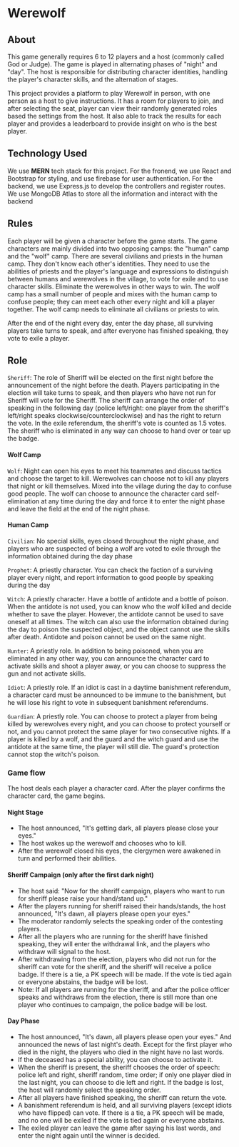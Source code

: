 # Werewolf

## About
This game generally requires 6 to 12 players and a host (commonly called God or Judge). The game is played in alternating phases of "night" and "day". The host is responsible for distributing character identities, handling the player's character skills, and the alternation of stages.

This project provides a platform to play Werewolf in person, with one person as a host to give instructions. It has a room for players to join, and after selecting the seat, player can view their randomly generated roles based the settings from the host. It also able to track the results for each player and provides a leaderboard to provide insight on who is the best player. 

## Technology Used
We use **MERN** tech stack for this project. For the fronend, we use React and Bootstrap for styling, and use firebase for user authentication. For the backend, we use Express.js to develop the controllers and register routes. We use MongoDB Atlas to store all the information and interact with the backend

## Rules
Each player will be given a character before the game starts. The game characters are mainly divided into two opposing camps: the "human" camp and the "wolf" camp. There are several civilians and priests in the human camp. They don't know each other's identities. They need to use the abilities of priests and the player's language and expressions to distinguish between humans and werewolves in the village, to vote for exile and to use character skills. Eliminate the werewolves in other ways to win. The wolf camp has a small number of people and mixes with the human camp to confuse people; they can meet each other every night and kill a player together. The wolf camp needs to eliminate all civilians or priests to win.

After the end of the night every day, enter the day phase, all surviving players take turns to speak, and after everyone has finished speaking, they vote to exile a player.

## Role
`Sheriff`:
The role of Sheriff will be elected on the first night before the announcement of the night before the death. Players participating in the election will take turns to speak, and then players who have not run for Sheriff will vote for the Sheriff. The sheriff can arrange the order of speaking in the following day (police left/right: one player from the sheriff's left/right speaks clockwise/counterclockwise) and has the right to return the vote. In the exile referendum, the sheriff's vote is counted as 1.5 votes. The sheriff who is eliminated in any way can choose to hand over or tear up the badge.


#### Wolf Camp
`Wolf`:
Night can open his eyes to meet his teammates and discuss tactics and choose the target to kill. Werewolves can choose not to kill any players that night or kill themselves. Mixed into the village during the day to confuse good people. The wolf can choose to announce the character card self-elimination at any time during the day and force it to enter the night phase and leave the field at the end of the night phase.

#### Human Camp
`Civilian`:
No special skills, eyes closed throughout the night phase, and players who are suspected of being a wolf are voted to exile through the information obtained during the day phase

`Prophet`:
A priestly character. You can check the faction of a surviving player every night, and report information to good people by speaking during the day

`Witch`:
A priestly character. Have a bottle of antidote and a bottle of poison. When the antidote is not used, you can know who the wolf killed and decide whether to save the player. However, the antidote cannot be used to save oneself at all times. The witch can also use the information obtained during the day to poison the suspected object, and the object cannot use the skills after death. Antidote and poison cannot be used on the same night.

`Hunter`:
A priestly role. In addition to being poisoned, when you are eliminated in any other way, you can announce the character card to activate skills and shoot a player away, or you can choose to suppress the gun and not activate skills.

`Idiot`:
A priestly role. If an idiot is cast in a daytime banishment referendum, a character card must be announced to be immune to the banishment, but he will lose his right to vote in subsequent banishment referendums.

`Guardian`:
A priestly role. You can choose to protect a player from being killed by werewolves every night, and you can choose to protect yourself or not, and you cannot protect the same player for two consecutive nights. If a player is killed by a wolf, and the guard and the witch guard and use the antidote at the same time, the player will still die. The guard's protection cannot stop the witch's poison.



### Game flow
The host deals each player a character card. After the player confirms the character card, the game begins.

#### Night Stage
* The host announced, "It's getting dark, all players please close your eyes."
* The host wakes up the werewolf and chooses who to kill.
* After the werewolf closed his eyes, the clergymen were awakened in turn and performed their abilities.

#### Sheriff Campaign (only after the first dark night)
* The host said: "Now for the sheriff campaign, players who want to run for sheriff please raise your hand/stand up."
* After the players running for sheriff raised their hands/stands, the host announced, "It's dawn, all players please open your eyes."
* The moderator randomly selects the speaking order of the contesting players.
* After all the players who are running for the sheriff have finished speaking, they will enter the withdrawal link, and the players who withdraw will signal to the host.
* After withdrawing from the election, players who did not run for the sheriff can vote for the sheriff, and the sheriff will receive a police badge. If there is a tie, a PK speech will be made. If the vote is tied again or everyone abstains, the badge will be lost.
* Note: If all players are running for the sheriff, and after the police officer speaks and withdraws from the election, there is still more than one player who continues to campaign, the police badge will be lost.

#### Day Phase
* The host announced, "It's dawn, all players please open your eyes." And announced the news of last night's death. Except for the first player who died in the night, the players who died in the night have no last words.
* If the deceased has a special ability, you can choose to activate it.
* When the sheriff is present, the sheriff chooses the order of speech: police left and right, sheriff random, time order; if only one player died in the last night, you can choose to die left and right. If the badge is lost, the host will randomly select the speaking order.
* After all players have finished speaking, the sheriff can return the vote.
* A banishment referendum is held, and all surviving players (except idiots who have flipped) can vote. If there is a tie, a PK speech will be made, and no one will be exiled if the vote is tied again or everyone abstains.
* The exiled player can leave the game after saying his last words, and enter the night again until the winner is decided.
